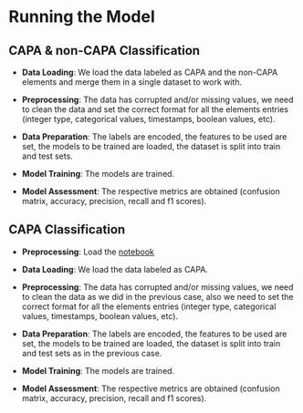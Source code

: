 
# Running the Model

## CAPA & non-CAPA Classification 

* **Data Loading**: We load the data labeled as CAPA and the non-CAPA elements and merge them in a single dataset to work with. 

* **Preprocessing**: The data has corrupted and/or missing values, we need to clean the data and set the correct format for all the elements entries (integer type, categorical values, timestamps, boolean values, etc).

* **Data Preparation**: The labels are encoded, the features to be used are set, the models to be trained are loaded, the dataset is split into train and test sets.

* **Model Training**: The models are trained. 

* **Model Assessment**: The respective metrics are obtained (confusion matrix, accuracy, precision, recall and f1 scores).

## CAPA Classification 

* **Preprocessing**: Load the [notebook](https://colab.research.google.com/drive/11imVJi9-O7OFrX1yJutDH3Brlkr5MOFC?usp=sharing)

* **Data Loading**: We load the data labeled as CAPA. 

* **Preprocessing**: The data has corrupted and/or missing values, we need to clean the data as we did in the previous case, also we need to set the correct format for all the elements entries (integer type, categorical values, timestamps, boolean values, etc).

* **Data Preparation**: The labels are encoded, the features to be used are set, the models to be trained are loaded, the dataset is split into train and test sets as in the previous case.

* **Model Training**: The models are trained. 

* **Model Assessment**: The respective metrics are obtained (confusion matrix, accuracy, precision, recall and f1 scores).

